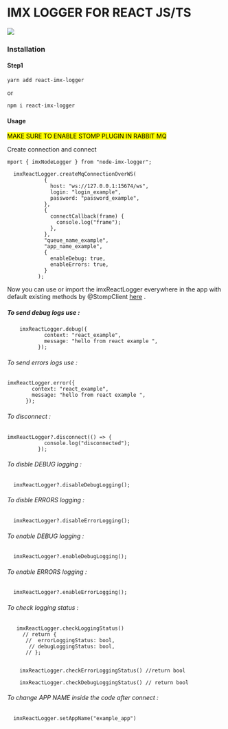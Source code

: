 # IMX LOGGER FOR REACT JS/TS

![](https://imaxeam.com/assets/images/logo-dark.png)

### Installation

#### Step1

```
yarn add react-imx-logger
```

or

```
npm i react-imx-logger
```

#### Usage

<mark>MAKE SURE TO ENABLE STOMP PLUGIN IN RABBIT MQ </mark>

Create connection and connect

```
mport { imxNodeLogger } from "node-imx-logger";

  imxReactLogger.createMqConnectionOverWS(
            {
              host: "ws://127.0.0.1:15674/ws",
              login: "login_example",
              password: "password_example",
            },
            {
              connectCallback(frame) {
                console.log("frame");
              },
            },
            "queue_name_example",
            "app_name_example",
            {
              enableDebug: true,
              enableErrors: true,
            }
          );
```

Now you can use or import the imxReactLogger everywhere in the app with default existing methods by @StompClient [here](https://www.npmjs.com/package/stompjs) .

##### To send debug logs use :

```
    imxReactLogger.debug({
            context: "react_example",
            message: "hello from react example ",
          });
```

###### To send errors logs use :

    imxReactLogger.error({
            context: "react_example",
            message: "hello from react example ",
          });

###### To disconnect  :

```
imxReactLogger?.disconnect(() => {
            console.log("disconnected");
          });
```

###### To disble DEBUG logging :

```
  imxReactLogger?.disableDebugLogging();
```

###### To disble ERRORS logging :

```
  imxReactLogger?.disableErrorLogging();
```

###### To enable DEBUG logging :

```
  imxReactLogger?.enableDebugLogging();
```

###### To enable ERRORS logging :

```
  imxReactLogger?.enableErrorLogging();
```

###### To check logging status :

```
   imxReactLogger.checkLoggingStatus() 
     // return {
      //  errorLoggingStatus: bool,
       // debugLoggingStatus: bool,
      // };


    imxReactLogger.checkErrorLoggingStatus() //return bool

    imxReactLogger.checkDebugLoggingStatus() // return bool
```

###### To change APP NAME inside the code after connect   :

```
  imxReactLogger.setAppName("example_app") 
```
